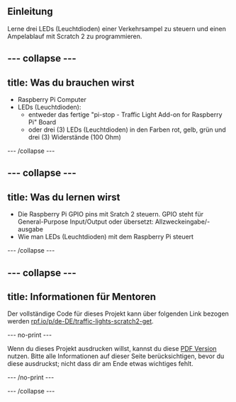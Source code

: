 ## Einleitung

Lerne drei LEDs (Leuchtdioden) einer Verkehrsampel zu steuern und einen Ampelablauf mit Scratch 2 zu programmieren.

--- collapse ---
---
title: Was du brauchen wirst
---
- Raspberry Pi Computer
- LEDs (Leuchtdioden): 
    - entweder das fertige "pi-stop - Traffic Light Add-on for Raspberry Pi" Board
    - oder drei (3) LEDs (Leuchtdioden) in den Farben rot, gelb, grün und drei (3) Widerstände (100 Ohm)

--- /collapse ---

--- collapse ---
---
title: Was du lernen wirst
---
- Die Raspberry Pi GPIO pins mit Sratch 2 steuern. GPIO steht für General-Purpose Input/Output oder übersetzt: Allzweckeingabe/-ausgabe
- Wie man LEDs (Leuchtdioden) mit dem Raspberry Pi steuert

--- /collapse ---

--- collapse ---
---
title: Informationen für Mentoren
---
Der vollständige Code für dieses Projekt kann über folgenden Link bezogen werden [rpf.io/p/de-DE/traffic-lights-scratch2-get](https://rpf.io/p/de-DE/traffic-lights-scratch2-get).

--- no-print ---

Wenn du dieses Projekt ausdrucken willst, kannst du diese [PDF Version](https://github.com/raspberrypilearning/jam-worksheets/raw/master/pdf/Traffic-Lights-Scratch2.pdf) nutzen. Bitte alle Informationen auf dieser Seite berücksichtigen, bevor du diese ausdruckst; nicht dass dir am Ende etwas wichtiges fehlt.

--- /no-print ---

--- /collapse ---